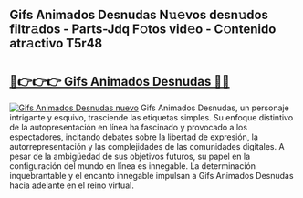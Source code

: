 ## Gifs Animados Desnudas N𝚞𝚎vos desn𝚞dos filtr𝚊dos - Parts-Jdq F𝚘tos vid𝚎o - C𝚘ntenido atr𝚊ctivo T5r48

# <h2><a href="http://mbboil0.tromn.icu/?c=Gifs+Animados+Desnudas">🔗👉👉👉 Gifs Animados Desnudas 🔗🔗</a></h2>

[![Gifs Animados Desnudas nuevo](https://i.imgur.com/pEAQMta.gif)](http://mbboil0.tromn.icu/?c=Gifs+Animados+Desnudas)
Gifs Animados Desnudas, un personaje intrigante y esquivo, trasciende las etiquetas simples. Su enfoque distintivo de la autopresentación en línea ha fascinado y provocado a los espectadores, incitando debates sobre la libertad de expresión, la autorrepresentación y las complejidades de las comunidades digitales. A pesar de la ambigüedad de sus objetivos futuros, su papel en la configuración del mundo en línea es innegable. La determinación inquebrantable y el encanto innegable impulsan a Gifs Animados Desnudas hacia adelante en el reino virtual.

